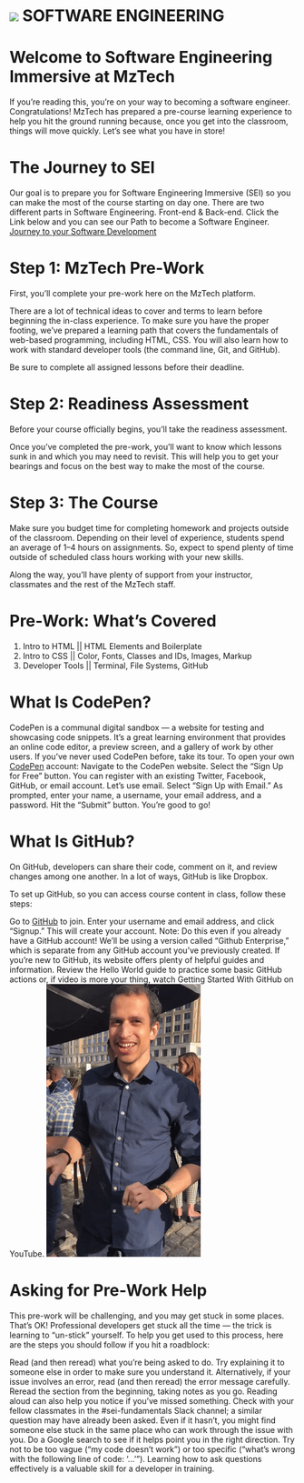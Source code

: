 # ![](https://mztech.us/static/media/logo.6e78a34c.svg?__WB_REVISION__=6e78a34c8659e1ce1fb41bf8d34dbd64) SOFTWARE ENGINEERING

# Welcome to Software Engineering Immersive at MzTech

If you’re reading this, you’re on your way to becoming a software engineer. Congratulations! MzTech has prepared a pre-course learning experience to help you hit the ground running because, once you get into the classroom, things will move quickly. Let’s see what you have in store!

# The Journey to SEI

Our goal is to prepare you for Software Engineering Immersive (SEI) so you can make the most of the course starting on day one. There are two different parts in Software Engineering. Front-end & Back-end. Click the Link below and you can see our Path to become a Software Engineer.
[Journey to your Software Development](https://whimsical.com/fullstack-development-Wmy21LqSRbiA5Thy6uh8oE)

# Step 1: MzTech Pre-Work

First, you’ll complete your pre-work here on the MzTech platform.

There are a lot of technical ideas to cover and terms to learn before beginning the in-class experience. To make sure you have the proper footing, we’ve prepared a learning path that covers the fundamentals of web-based programming, including HTML, CSS. You will also learn how to work with standard developer tools (the command line, Git, and GitHub).

Be sure to complete all assigned lessons before their deadline.

# Step 2: Readiness Assessment

Before your course officially begins, you’ll take the readiness assessment.

Once you’ve completed the pre-work, you’ll want to know which lessons sunk in and which you may need to revisit. This will help you to get your bearings and focus on the best way to make the most of the course.

# Step 3: The Course

Make sure you budget time for completing homework and projects outside of the classroom. Depending on their level of experience, students spend an average of 1–4 hours on assignments. So, expect to spend plenty of time outside of scheduled class hours working with your new skills.

Along the way, you’ll have plenty of support from your instructor, classmates and the rest of the MzTech staff.

# Pre-Work: What’s Covered

1. Intro to HTML || HTML Elements and Boilerplate
2. Intro to CSS || Color, Fonts, Classes and IDs, Images, Markup
3. Developer Tools || Terminal, File Systems, GitHub

# What Is CodePen?

CodePen is a communal digital sandbox — a website for testing and showcasing code snippets. It’s a great learning environment that provides an online code editor, a preview screen, and a gallery of work by other users. If you’ve never used CodePen before, take its tour.
To open your own [CodePen](https://codepen.io/) account:
Navigate to the CodePen website.
Select the “Sign Up for Free” button. You can register with an existing Twitter, Facebook, GitHub, or email account. Let’s use email.
Select “Sign Up with Email.” As prompted, enter your name, a username, your email address, and a password.
Hit the “Submit” button.
You’re good to go!

# What Is GitHub?

On GitHub, developers can share their code, comment on it, and review changes among one another. In a lot of ways, GitHub is like Dropbox.

To set up GitHub, so you can access course content in class, follow these steps:

Go to [GitHub](www.github.com) to join. Enter your username and email address, and click “Signup.”
This will create your account.
Note: Do this even if you already have a GitHub account! We’ll be using a version called “Github Enterprise,” which is separate from any GitHub account you’ve previously created.
If you’re new to GitHub, its website offers plenty of helpful guides and information. Review the Hello World guide to practice some basic GitHub actions or, if video is more your thing, watch Getting Started With GitHub on YouTube.
![](giphy.gif)

# Asking for Pre-Work Help

This pre-work will be challenging, and you may get stuck in some places. That’s OK! Professional developers get stuck all the time — the trick is learning to “un-stick” yourself. To help you get used to this process, here are the steps you should follow if you hit a roadblock:

Read (and then reread) what you’re being asked to do. Try explaining it to someone else in order to make sure you understand it. Alternatively, if your issue involves an error, read (and then reread) the error message carefully.
Reread the section from the beginning, taking notes as you go. Reading aloud can also help you notice if you’ve missed something.
Check with your fellow classmates in the #sei-fundamentals Slack channel; a similar question may have already been asked. Even if it hasn’t, you might find someone else stuck in the same place who can work through the issue with you.
Do a Google search to see if it helps point you in the right direction. Try not to be too vague (“my code doesn’t work”) or too specific (“what’s wrong with the following line of code: ‘...’”). Learning how to ask questions effectively is a valuable skill for a developer in training.
